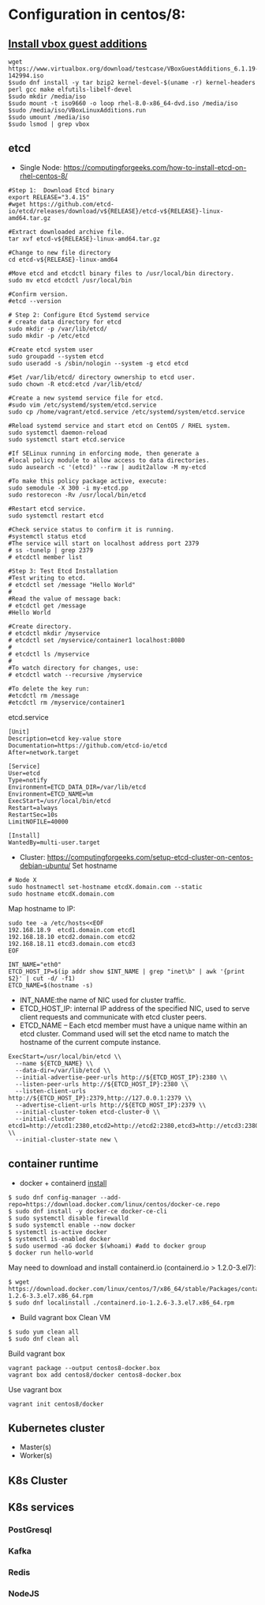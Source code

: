 # Configuration in centos/8:
## [Install vbox guest additions](https://linuxconfig.org/virtualbox-install-guest-additions-on-redhat-8) 
```
wget https://www.virtualbox.org/download/testcase/VBoxGuestAdditions_6.1.19-142994.iso
$sudo dnf install -y tar bzip2 kernel-devel-$(uname -r) kernel-headers perl gcc make elfutils-libelf-devel
$sudo mkdir /media/iso
$sudo mount -t iso9660 -o loop rhel-8.0-x86_64-dvd.iso /media/iso
$sudo /media/iso/VBoxLinuxAdditions.run
$sudo umount /media/iso
$sudo lsmod | grep vbox
```
## etcd
- Single Node: https://computingforgeeks.com/how-to-install-etcd-on-rhel-centos-8/
```
#Step 1:  Download Etcd binary
export RELEASE="3.4.15"
#wget https://github.com/etcd-io/etcd/releases/download/v${RELEASE}/etcd-v${RELEASE}-linux-amd64.tar.gz

#Extract downloaded archive file.
tar xvf etcd-v${RELEASE}-linux-amd64.tar.gz

#Change to new file directory
cd etcd-v${RELEASE}-linux-amd64

#Move etcd and etcdctl binary files to /usr/local/bin directory.
sudo mv etcd etcdctl /usr/local/bin

#Confirm version.
#etcd --version

# Step 2: Configure Etcd Systemd service
# create data directory for etcd
sudo mkdir -p /var/lib/etcd/
sudo mkdir -p /etc/etcd

#Create etcd system user
sudo groupadd --system etcd
sudo useradd -s /sbin/nologin --system -g etcd etcd

#Set /var/lib/etcd/ directory ownership to etcd user.
sudo chown -R etcd:etcd /var/lib/etcd/

#Create a new systemd service file for etcd.
#sudo vim /etc/systemd/system/etcd.service
sudo cp /home/vagrant/etcd.service /etc/systemd/system/etcd.service

#Reload systemd service and start etcd on CentOS / RHEL system.
sudo systemctl daemon-reload
sudo systemctl start etcd.service

#If SELinux running in enforcing mode, then generate a 
#local policy module to allow access to data directories.
sudo ausearch -c '(etcd)' --raw | audit2allow -M my-etcd

#To make this policy package active, execute:
sudo semodule -X 300 -i my-etcd.pp
sudo restorecon -Rv /usr/local/bin/etcd

#Restart etcd service.
sudo systemctl restart etcd 

#Check service status to confirm it is running.
#systemctl status etcd
#The service will start on localhost address port 2379
# ss -tunelp | grep 2379
# etcdctl member list

#Step 3: Test Etcd Installation
#Test writing to etcd.
# etcdctl set /message "Hello World"
#
#Read the value of message back:
# etcdctl get /message
#Hello World

#Create directory.
# etcdctl mkdir /myservice
# etcdctl set /myservice/container1 localhost:8080
#
# etcdctl ls /myservice
#
#To watch directory for changes, use:
# etcdctl watch --recursive /myservice

#To delete the key run:
#etcdctl rm /message
#etcdctl rm /myservice/container1
```
etcd.service
```
[Unit]
Description=etcd key-value store
Documentation=https://github.com/etcd-io/etcd
After=network.target

[Service]
User=etcd
Type=notify
Environment=ETCD_DATA_DIR=/var/lib/etcd
Environment=ETCD_NAME=%m
ExecStart=/usr/local/bin/etcd
Restart=always
RestartSec=10s
LimitNOFILE=40000

[Install]
WantedBy=multi-user.target
```
- Cluster: https://computingforgeeks.com/setup-etcd-cluster-on-centos-debian-ubuntu/
Set hostname
```
# Node X
sudo hostnamectl set-hostname etcdX.domain.com --static
sudo hostname etcdX.domain.com
```
Map hostname to IP:
```
sudo tee -a /etc/hosts<<EOF
192.168.18.9  etcd1.domain.com etcd1
192.168.18.10 etcd2.domain.com etcd2
192.168.18.11 etcd3.domain.com etcd3
EOF
```
```
INT_NAME="eth0"
ETCD_HOST_IP=$(ip addr show $INT_NAME | grep "inet\b" | awk '{print $2}' | cut -d/ -f1)
ETCD_NAME=$(hostname -s)
```
- INT_NAME:the name of NIC used for cluster traffic. 
- ETCD_HOST_IP: internal IP address of the specified NIC, used to serve client requests and communicate with etcd cluster peers.
- ETCD_NAME – Each etcd member must have a unique name within an etcd cluster. Command used will set the etcd name to match the hostname of the current compute instance.
    
```
ExecStart=/usr/local/bin/etcd \\
  --name ${ETCD_NAME} \\
  --data-dir=/var/lib/etcd \\
  --initial-advertise-peer-urls http://${ETCD_HOST_IP}:2380 \\
  --listen-peer-urls http://${ETCD_HOST_IP}:2380 \\
  --listen-client-urls http://${ETCD_HOST_IP}:2379,http://127.0.0.1:2379 \\
  --advertise-client-urls http://${ETCD_HOST_IP}:2379 \\
  --initial-cluster-token etcd-cluster-0 \\
  --initial-cluster etcd1=http://etcd1:2380,etcd2=http://etcd2:2380,etcd3=http://etcd3:2380 \\
  --initial-cluster-state new \
```

## container runtime
- docker + containerd [install](https://phoenixnap.com/kb/how-to-install-docker-on-centos-8)
```      
$ sudo dnf config-manager --add-repo=https://download.docker.com/linux/centos/docker-ce.repo
$ sudo dnf install -y docker-ce docker-ce-cli
$ sudo systemctl disable firewalld
$ sudo systemctl enable --now docker
$ systemctl is-active docker
$ systemctl is-enabled docker
$ sudo usermod -aG docker $(whoami) #add to docker group
$ docker run hello-world
```
May need to download and install containerd.io (containerd.io > 1.2.0-3.el7):
```
$ wget https://download.docker.com/linux/centos/7/x86_64/stable/Packages/containerd.io-1.2.6-3.3.el7.x86_64.rpm
$ sudo dnf localinstall ./containerd.io-1.2.6-3.3.el7.x86_64.rpm
```
- Build vagrant box
Clean VM
```
$ sudo yum clean all
$ sudo dnf clean all
```
Build vagrant box
```
vagrant package --output centos8-docker.box
vagrant box add centos8/docker centos8-docker.box
```
Use vagrant box
```
vagrant init centos8/docker
```

## Kubernetes cluster
- Master(s)
- Worker(s)

## K8s Cluster

## K8s services

### PostGresql

### Kafka

### Redis

### NodeJS
